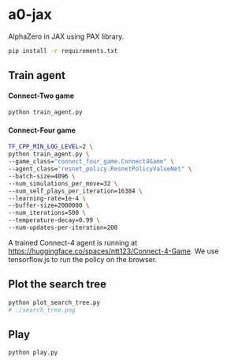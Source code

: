 # a0-jax
AlphaZero in JAX using PAX library.

```sh
pip install -r requirements.txt
```


## Train agent

#### Connect-Two game


```sh
python train_agent.py
```


#### Connect-Four game

```sh
TF_CPP_MIN_LOG_LEVEL=2 \
python train_agent.py \
--game_class="connect_four_game.Connect4Game" \
--agent_class="resnet_policy.ResnetPolicyValueNet" \
--batch-size=4096 \
--num_simulations_per_move=32 \
--num_self_plays_per_iteration=16384 \
--learning-rate=1e-4 \
--buffer-size=2000000 \
--num_iterations=500 \
--temperature-decay=0.99 \
--num-updates-per-iteration=200
```

A trained Connect-4 agent is running at https://huggingface.co/spaces/ntt123/Connect-4-Game. We use tensorflow.js to run the policy on the browser.


## Plot the search tree

```sh
python plot_search_tree.py 
# ./search_tree.png
```

## Play

```sh
python play.py
```
